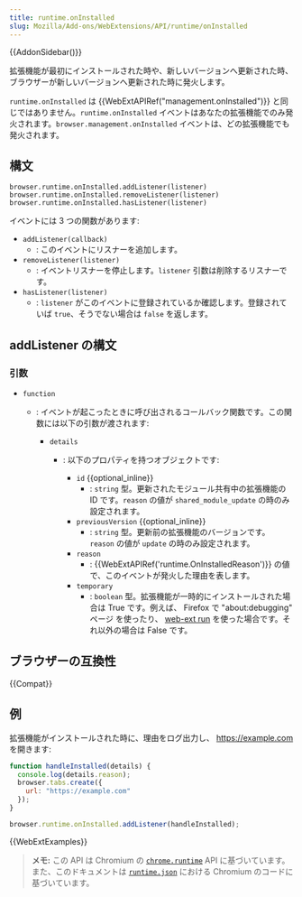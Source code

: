 ```yaml
---
title: runtime.onInstalled
slug: Mozilla/Add-ons/WebExtensions/API/runtime/onInstalled
---
```


{{AddonSidebar()}}

拡張機能が最初にインストールされた時や、新しいバージョンへ更新された時、ブラウザーが新しいバージョンへ更新された時に発火します。

`runtime.onInstalled` は {{WebExtAPIRef("management.onInstalled")}} と同じではありません。`runtime.onInstalled` イベントはあなたの拡張機能でのみ発火されます。`browser.management.onInstalled` イベントは、どの拡張機能でも発火されます。

## 構文

```js-nolint
browser.runtime.onInstalled.addListener(listener)
browser.runtime.onInstalled.removeListener(listener)
browser.runtime.onInstalled.hasListener(listener)
```

イベントには 3 つの関数があります:

- `addListener(callback)`
  - : このイベントにリスナーを追加します。
- `removeListener(listener)`
  - : イベントリスナーを停止します。`listener` 引数は削除するリスナーです。
- `hasListener(listener)`
  - : `listener` がこのイベントに登録されているか確認します。登録されていば `true`、そうでない場合は `false` を返します。

## addListener の構文

### 引数

- `function`

  - : イベントが起こったときに呼び出されるコールバック関数です。この関数には以下の引数が渡されます:

    - `details`

      - : 以下のプロパティを持つオブジェクトです:

        - `id` {{optional_inline}}
          - : `string` 型。更新されたモジュール共有中の拡張機能の ID です。`reason` の値が `shared_module_update` の時のみ設定されます。
        - `previousVersion` {{optional_inline}}
          - : `string` 型。更新前の拡張機能のバージョンです。`reason` の値が `update` の時のみ設定されます。
        - `reason`
          - : {{WebExtAPIRef('runtime.OnInstalledReason')}} の値で、このイベントが発火した理由を表します。
        - `temporary`
          - : `boolean` 型。拡張機能が一時的にインストールされた場合は True です。例えば、 Firefox で "about:debugging" ページ を使ったり、 [web-ext run](https://extensionworkshop.com/documentation/develop/getting-started-with-web-ext/) を使った場合です。それ以外の場合は False です。

## ブラウザーの互換性

{{Compat}}

## 例

拡張機能がインストールされた時に、理由をログ出力し、 <https://example.com> を開きます:

```js
function handleInstalled(details) {
  console.log(details.reason);
  browser.tabs.create({
    url: "https://example.com"
  });
}

browser.runtime.onInstalled.addListener(handleInstalled);
```

{{WebExtExamples}}

> **メモ:** この API は Chromium の [`chrome.runtime`](https://developer.chrome.com/docs/extensions/reference/runtime/#event-onInstalled) API に基づいています。また、このドキュメントは [`runtime.json`](https://chromium.googlesource.com/chromium/src/+/master/extensions/common/api/runtime.json) における Chromium のコードに基づいています。

<!--
// Copyright 2015 The Chromium Authors. All rights reserved.
//
// Redistribution and use in source and binary forms, with or without
// modification, are permitted provided that the following conditions are
// met:
//
//    * Redistributions of source code must retain the above copyright
// notice, this list of conditions and the following disclaimer.
//    * Redistributions in binary form must reproduce the above
// copyright notice, this list of conditions and the following disclaimer
// in the documentation and/or other materials provided with the
// distribution.
//    * Neither the name of Google Inc. nor the names of its
// contributors may be used to endorse or promote products derived from
// this software without specific prior written permission.
//
// THIS SOFTWARE IS PROVIDED BY THE COPYRIGHT HOLDERS AND CONTRIBUTORS
// "AS IS" AND ANY EXPRESS OR IMPLIED WARRANTIES, INCLUDING, BUT NOT
// LIMITED TO, THE IMPLIED WARRANTIES OF MERCHANTABILITY AND FITNESS FOR
// A PARTICULAR PURPOSE ARE DISCLAIMED. IN NO EVENT SHALL THE COPYRIGHT
// OWNER OR CONTRIBUTORS BE LIABLE FOR ANY DIRECT, INDIRECT, INCIDENTAL,
// SPECIAL, EXEMPLARY, OR CONSEQUENTIAL DAMAGES (INCLUDING, BUT NOT
// LIMITED TO, PROCUREMENT OF SUBSTITUTE GOODS OR SERVICES; LOSS OF USE,
// DATA, OR PROFITS; OR BUSINESS INTERRUPTION) HOWEVER CAUSED AND ON ANY
// THEORY OF LIABILITY, WHETHER IN CONTRACT, STRICT LIABILITY, OR TORT
// (INCLUDING NEGLIGENCE OR OTHERWISE) ARISING IN ANY WAY OUT OF THE USE
// OF THIS SOFTWARE, EVEN IF ADVISED OF THE POSSIBILITY OF SUCH DAMAGE.
-->

